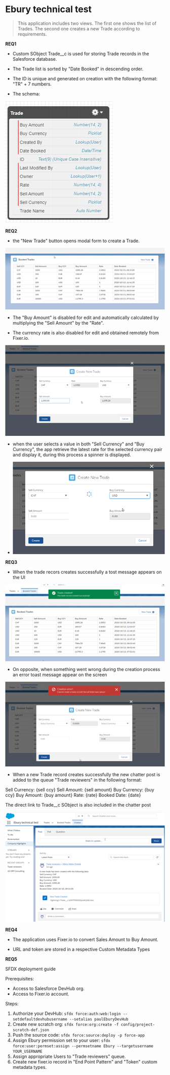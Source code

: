 # Ebury technical test

> This application includes two views. The first one shows the list of Trades. The second one creates a new Trade according to requirements.

**REQ1**

- Custom SObject Trade__c is used for storing Trade records in the Salesforce database.

- The Trade list is sorted by "Date Booked" in descending order.

- The ID is unique and generated on creation with the following format: "TR" + 7 numbers.

- The schema: 

![picture](lwcExchangeTrades/screenshots/schema.png)


**REQ2**

- the "New Trade" button opens modal form to create a Trade.

![picture](lwcExchangeTrades/screenshots/tradeTable.png)

- The "Buy Amount" is disabled for edit and automatically calculated by multiplying the "Sell Amount" by the 
"Rate".

- The currency rate is also disabled for edit and obtained remotely from Fixer.io.

![picture](lwcExchangeTrades/screenshots/modalForm.png)

- when the user selects a value in both "Sell Currency" and "Buy Currency", the app retrieve the latest
rate for the selected currency pair and display it, during this process a spinner is displayed.

- ![picture](lwcExchangeTrades/screenshots/spinner.png)

**REQ3** 

- When the trade recors creates successfully a tost message appears on the UI

![picture](lwcExchangeTrades/screenshots/success.png)

- On opposite, when something went wrong during the creation process an error toast message appear on the screen

![picture](lwcExchangeTrades/screenshots/error.png)

- When a new Trade record creates successfully the new chatter post is added to the queue "Trade
reviewers" in the following format:

Sell Currency: {sell ccy}
Sell Amount: {sell amount}
Buy Currency: {buy ccy}
Buy Amount: {buy amount}
Rate: {rate}
Booked Date: {date}

The direct link to Trade__c SObject is also included in the chatter post

![picture](lwcExchangeTrades/screenshots/chatter.png)

**REQ4**

- The application uses Fixer.io to convert Sales Amount to Buy Amount.

- URL and token are stored in a respective Custom Metadata Types

**REQ5**

SFDX deployment guide

 Prerequisites:
 - Access to Salesforce DevHub org. 
 - Access to Fixer.io account.

 Steps:
1. Authorize your DevHub: `sfdx force:auth:web:login --setdefaultdevhubusername --setalias paulEburyDevHub`
2. Create new scratch org: `sfdx force:org:create -f config/project-scratch-def.json`
3. Push the source code: `sfdx force:source:deploy -p force-app`
4. Assign Ebury permission set to your user: `sfdx force:user:permset:assign --permsetname Ebury --targetusername YOUR_USERNAME`
5. Assign appropriate Users to "Trade reviewers" queue.
6. Create new fixer.io record in "End Point Pattern" and "Token" custom metadata types.















